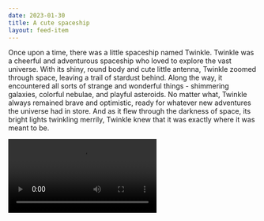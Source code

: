 ```yaml
---
date: 2023-01-30
title: A cute spaceship
layout: feed-item
---
```


Once upon a time, there was a little spaceship named Twinkle. Twinkle was a cheerful and adventurous spaceship who loved to explore the vast universe. With its shiny, round body and cute little antenna, Twinkle zoomed through space, leaving a trail of stardust behind. Along the way, it encountered all sorts of strange and wonderful things - shimmering galaxies, colorful nebulae, and playful asteroids. No matter what, Twinkle always remained brave and optimistic, ready for whatever new adventures the universe had in store. And as it flew through the darkness of space, its bright lights twinkling merrily, Twinkle knew that it was exactly where it was meant to be.

<video controls="controls">
  <source type="video/mp4" src="/assets/2023/cute-spaceship.mp4"></source>
  <p>Your browser does not support the video element.</p>
</video>
